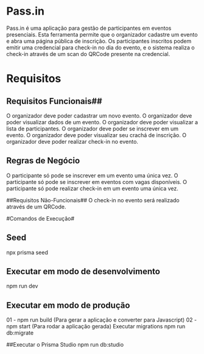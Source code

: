 # Pass.in

Pass.in é uma aplicação para gestão de participantes em eventos presenciais. Esta ferramenta permite que o organizador cadastre um evento e abra uma página pública de inscrição. Os participantes inscritos podem emitir uma credencial para check-in no dia do evento, e o sistema realiza o check-in através de um scan do QRCode presente na credencial.

# Requisitos

## Requisitos Funcionais##
 O organizador deve poder cadastrar um novo evento.
 O organizador deve poder visualizar dados de um evento.
 O organizador deve poder visualizar a lista de participantes.
 O organizador deve poder se inscrever em um evento.
 O organizador deve poder visualizar seu crachá de inscrição.
 O organizador deve poder realizar check-in no evento.
 
## Regras de Negócio
 O participante só pode se inscrever em um evento uma única vez.
 O participante só pode se inscrever em eventos com vagas disponíveis.
 O participante só pode realizar check-in em um evento uma única vez.
 
##Requisitos Não-Funcionais##
 O check-in no evento será realizado através de um QRCode.
 
#Comandos de Execução#

## Seed
npx prisma seed

## Executar em modo de desenvolvimento
npm run dev

## Executar em modo de produção
01 - npm run build (Para gerar a aplicação e converter para Javascript)
02 - npm start (Para rodar a aplicação gerada)
Executar migrations
npm run db:migrate

##Executar o Prisma Studio
npm run db:studio
